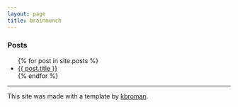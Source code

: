 ```yaml
---
layout: page
title: brainmunch
---
```


<h3>Posts</h3>
<ul>
  {% for post in site.posts %}
    <li>
      <a href="{{ BASE_PATH }}{{ post.url }}">{{ post.title }}</a>
    </li>
  {% endfor %}
</ul>

---

This site was made with a template by [kbroman](http://github.com/kbroman/simple_site).

